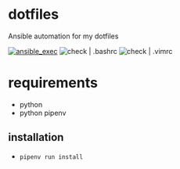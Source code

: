 # dotfiles

Ansible automation for my dotfiles

[![ansible_exec](https://github.com/tenhishadow/dotfiles/workflows/ansible_exec/badge.svg)](https://github.com/tenhishadow/dotfiles/actions?query=workflow%3Aansible_exec)
![check | .bashrc](https://github.com/tenhishadow/dotfiles/workflows/check%20%7C%20.bashrc/badge.svg)
![check | .vimrc](https://github.com/tenhishadow/dotfiles/workflows/check%20%7C%20.vimrc/badge.svg)

# requirements
* python
* python pipenv

## installation

* ```pipenv run install```
